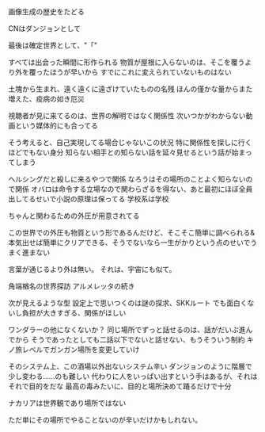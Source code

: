 画像生成の歴史をたどる

CNはダンジョンとして

最後は確定世界として、"「"


すべては出会った瞬間に形作られる
物質が屋根に入らないのは、そこを覆うより外を覆ったほうが早いから
すでにこれに変えられていないものはない

土塊から生まれ、遠く遠くに遠ざけていたものの名残
ほんの僅かな量からまた増えた、疫病の如き厄災



視聴者が見に来てるのは、世界の解明ではなく関係性
次いつかがわからない動画という媒体的にも合ってる

そう考えると、自己実現してる場合じゃないこの状況
特に関係性を探しに行くほどでもない身分
知らない相手との知らない話を延々見せるという話が始まってしまう

ヘルシングだと殺しに来るやつで関係
なろうはその場所のことよく知らないので関係
オバロは命令する立場なので関わらざるを得ない、あと最初にほぼ全員出してるせいで小説の原理は保ってる
学校系は学校

ちゃんと関わるための外圧が用意されてる

この世界での外圧も物質という形であるんだけど、そこそこ簡単に調べられる&本気出せば簡単にクリアできる、そうでないなら一生がかりという点のせいでうまく進まない


言葉が通じるより外は無い。
それは、宇宙にも似て。

角端楢名の世界探訪
アルメレッタの続き


次が見えるような型
設定上で思いつくのは謎の探求、SKKルート
でも面白くないし負担が大きすぎる、関係がほしい

ワンダラーの他になくないか？
同じ場所でずっと話せるのは、話がだいぶ進んでから
そうであったとしても二話以下でないと話せない、もうそういう制約
キノ旅レベルでガンガン場所を変更していけ

そのシステム上、この酒場以外出ないシステム辛い
ダンジョンのように階層で少し変わる……のも難しい
代わりに人をいっぱい出すという手はあるが、それはそれで目的をだな
最高の毒みたいに、目的と場所決めて踊るだけで十分

ナカリアは世界観であり場所ではない

ただ単にその場所でやることないのが辛いだけかもしれない。